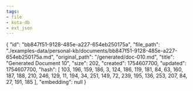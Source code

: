 ```yaml
---
tags:
- file
- kota-db
- ext_json
---
```

{
  "id": "bb847f51-9128-485e-a227-654eb250175a",
  "file_path": "./examples-data/personal-kb/documents/bb847f51-9128-485e-a227-654eb250175a.md",
  "original_path": "/generated/doc-010.md",
  "title": "Generated Document 10",
  "size": 202,
  "created": 1754607700,
  "updated": 1754607700,
  "hash": [
    103,
    196,
    159,
    186,
    3,
    124,
    186,
    119,
    181,
    84,
    63,
    160,
    187,
    188,
    210,
    246,
    129,
    11,
    194,
    34,
    251,
    149,
    72,
    239,
    195,
    136,
    253,
    207,
    84,
    27,
    191,
    185
  ],
  "embedding": null
}